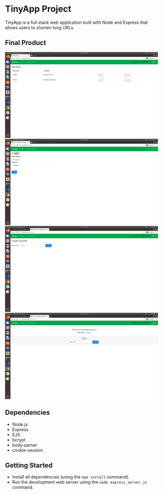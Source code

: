 # TinyApp Project

TinyApp is a full stack web application built with Node and Express that allows users to shorten long URLs.

## Final Product

!["LoggedInUser"](docs/LoggedInUser.png)
!["UserNotLogedIn"](docs/UserNotLoggedIn.png)
!["CreateNewURL"](docs/CreateNewURL.png)
!["EditURL"](docs/EditURL.png)

## Dependencies

- Node.js
- Express
- EJS
- bcrypt
- body-parser
- cookie-session

## Getting Started

- Install all dependencies (using the `npm install` command).
- Run the development web server using the `node express_server.js` command.
